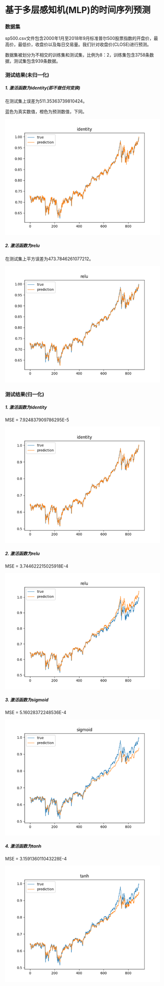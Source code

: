 

# 基于多层感知机(MLP)的时间序列预测


### 数据集

sp500.csv文件包含2000年1月至2018年9月标准普尔500股票指数的开盘价，最高价，最低价，收盘价以及每日交易量。我们针对收盘价(CLOSE)进行预测。

数据集被划分为不相交的训练集和测试集，比例为8：2，训练集包含3758条数据，测试集包含939条数据。


### 测试结果(未归一化)

##### 1. 激活函数为identity(即不做任何变换)

在测试集上误差为511.35363739810424。

蓝色为真实数值，橙色为预测数值，下同。

![identity](./img/identity.png)

##### 2. 激活函数为relu

在测试集上平方误差为473.7846261077212。


![relu](./img/relu.png)


### 测试结果(归一化)

##### 1. 激活函数为identity

MSE = 7.924837909786295E-5

![relu](./img/identity_scaled.png)

##### 2. 激活函数为relu

MSE = 3.744622215025918E-4

![relu](./img/relu_scaled.png)

##### 3. 激活函数为sigmoid

MSE = 5.16028372248536E-4

![relu](./img/sigmoid_scaled.png)

##### 4. 激活函数为tanh

MSE = 3.159136011043228E-4

![relu](./img/tanh_scaled.png)